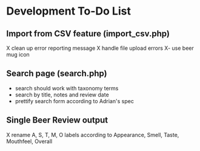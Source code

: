 # Development To-Do List

## Import from CSV feature (import_csv.php)
X clean up error reporting message
X handle file upload errors
X- use beer mug icon

## Search page (search.php)
- search should work with taxonomy terms
- search by title, notes and review date
- prettify search form according to Adrian's spec

## Single Beer Review output
X rename A, S, T, M, O labels according to Appearance, Smell, Taste, Mouthfeel, Overall
